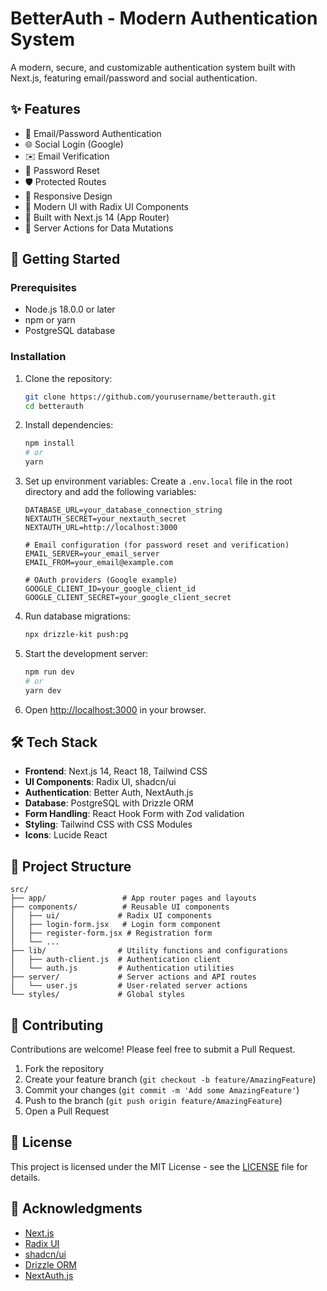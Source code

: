 # BetterAuth - Modern Authentication System

A modern, secure, and customizable authentication system built with Next.js, featuring email/password and social authentication.

## ✨ Features

- 🔐 Email/Password Authentication
- 🌐 Social Login (Google)
- ✉️ Email Verification
- 🔄 Password Reset
- 🛡️ Protected Routes
- 📱 Responsive Design
- 🎨 Modern UI with Radix UI Components
- 🚀 Built with Next.js 14 (App Router)
- 🔄 Server Actions for Data Mutations

## 🚀 Getting Started

### Prerequisites

- Node.js 18.0.0 or later
- npm or yarn
- PostgreSQL database

### Installation

1. Clone the repository:
   ```bash
   git clone https://github.com/yourusername/betterauth.git
   cd betterauth
   ```

2. Install dependencies:
   ```bash
   npm install
   # or
   yarn
   ```

3. Set up environment variables:
   Create a `.env.local` file in the root directory and add the following variables:
   ```env
   DATABASE_URL=your_database_connection_string
   NEXTAUTH_SECRET=your_nextauth_secret
   NEXTAUTH_URL=http://localhost:3000
   
   # Email configuration (for password reset and verification)
   EMAIL_SERVER=your_email_server
   EMAIL_FROM=your_email@example.com
   
   # OAuth providers (Google example)
   GOOGLE_CLIENT_ID=your_google_client_id
   GOOGLE_CLIENT_SECRET=your_google_client_secret
   ```

4. Run database migrations:
   ```bash
   npx drizzle-kit push:pg
   ```

5. Start the development server:
   ```bash
   npm run dev
   # or
   yarn dev
   ```

6. Open [http://localhost:3000](http://localhost:3000) in your browser.

## 🛠️ Tech Stack

- **Frontend**: Next.js 14, React 18, Tailwind CSS
- **UI Components**: Radix UI, shadcn/ui
- **Authentication**: Better Auth, NextAuth.js
- **Database**: PostgreSQL with Drizzle ORM
- **Form Handling**: React Hook Form with Zod validation
- **Styling**: Tailwind CSS with CSS Modules
- **Icons**: Lucide React

## 📂 Project Structure

```
src/
├── app/                 # App router pages and layouts
├── components/          # Reusable UI components
│   ├── ui/             # Radix UI components
│   ├── login-form.jsx   # Login form component
│   ├── register-form.jsx # Registration form
│   └── ...
├── lib/                # Utility functions and configurations
│   ├── auth-client.js  # Authentication client
│   └── auth.js         # Authentication utilities
├── server/             # Server actions and API routes
│   └── user.js         # User-related server actions
└── styles/             # Global styles
```

## 🤝 Contributing

Contributions are welcome! Please feel free to submit a Pull Request.

1. Fork the repository
2. Create your feature branch (`git checkout -b feature/AmazingFeature`)
3. Commit your changes (`git commit -m 'Add some AmazingFeature'`)
4. Push to the branch (`git push origin feature/AmazingFeature`)
5. Open a Pull Request

## 📄 License

This project is licensed under the MIT License - see the [LICENSE](LICENSE) file for details.

## 🙏 Acknowledgments

- [Next.js](https://nextjs.org/)
- [Radix UI](https://www.radix-ui.com/)
- [shadcn/ui](https://ui.shadcn.com/)
- [Drizzle ORM](https://orm.drizzle.team/)
- [NextAuth.js](https://next-auth.js.org/)
